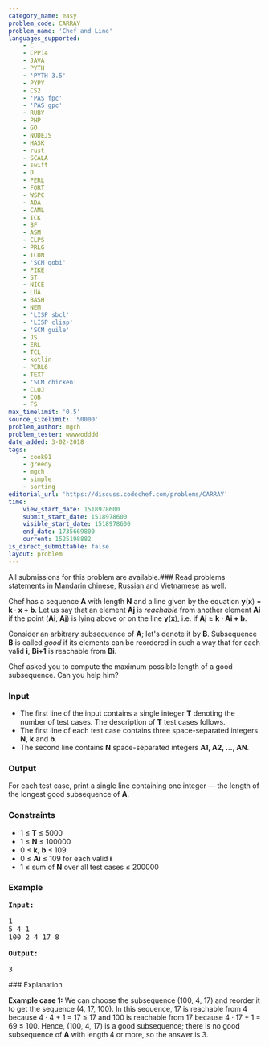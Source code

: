 ```yaml
---
category_name: easy
problem_code: CARRAY
problem_name: 'Chef and Line'
languages_supported:
    - C
    - CPP14
    - JAVA
    - PYTH
    - 'PYTH 3.5'
    - PYPY
    - CS2
    - 'PAS fpc'
    - 'PAS gpc'
    - RUBY
    - PHP
    - GO
    - NODEJS
    - HASK
    - rust
    - SCALA
    - swift
    - D
    - PERL
    - FORT
    - WSPC
    - ADA
    - CAML
    - ICK
    - BF
    - ASM
    - CLPS
    - PRLG
    - ICON
    - 'SCM qobi'
    - PIKE
    - ST
    - NICE
    - LUA
    - BASH
    - NEM
    - 'LISP sbcl'
    - 'LISP clisp'
    - 'SCM guile'
    - JS
    - ERL
    - TCL
    - kotlin
    - PERL6
    - TEXT
    - 'SCM chicken'
    - CLOJ
    - COB
    - FS
max_timelimit: '0.5'
source_sizelimit: '50000'
problem_author: mgch
problem_tester: wwwwodddd
date_added: 3-02-2018
tags:
    - cook91
    - greedy
    - mgch
    - simple
    - sorting
editorial_url: 'https://discuss.codechef.com/problems/CARRAY'
time:
    view_start_date: 1518978600
    submit_start_date: 1518978600
    visible_start_date: 1518978600
    end_date: 1735669800
    current: 1525198882
is_direct_submittable: false
layout: problem
---
```

All submissions for this problem are available.### Read problems statements in [Mandarin chinese](http://www.codechef.com/download/translated/COOK91/mandarin/CARRAY.pdf), [Russian](http://www.codechef.com/download/translated/COOK91/russian/CARRAY.pdf) and [Vietnamese](http://www.codechef.com/download/translated/COOK91/vietnamese/CARRAY.pdf) as well.

Chef has a sequence **A** with length **N** and a line given by the equation **y**(**x**) = **k · x + b**. Let us say that an element **Aj** is _reachable_ from another element **Ai** if the point (**Ai**, **Aj**) is lying above or on the line **y**(**x**), i.e. if **Aj** ≥ **k · Ai + b**.

Consider an arbitrary subsequence of **A**; let's denote it by **B**. Subsequence **B** is called _good_ if its elements can be reordered in such a way that for each valid **i**, **Bi+1** is reachable from **Bi**.

Chef asked you to compute the maximum possible length of a good subsequence. Can you help him?

### Input

- The first line of the input contains a single integer **T** denoting the number of test cases. The description of **T** test cases follows.
- The first line of each test case contains three space-separated integers **N**, **k** and **b**.
- The second line contains **N** space-separated integers **A1, A2, ..., AN**.

### Output

For each test case, print a single line containing one integer — the length of the longest good subsequence of **A**.

### Constraints

- 1 ≤ **T** ≤ 5000
- 1 ≤ **N** ≤ 100000
- 0 ≤ **k**, **b** ≤ 109
- 0 ≤ **Ai** ≤ 109 for each valid **i**
- 1 ≤ sum of **N** over all test cases ≤ 200000

### Example

<pre><b>Input:</b>

1
5 4 1
100 2 4 17 8

<b>Output:</b>

3
</pre>### Explanation

**Example case 1:** We can choose the subsequence (100, 4, 17) and reorder it to get the sequence (4, 17, 100). In this sequence, 17 is reachable from 4 because 4 · 4 + 1 = 17 ≤ 17 and 100 is reachable from 17 because 4 · 17 + 1 = 69 ≤ 100. Hence, (100, 4, 17) is a good subsequence; there is no good subsequence of **A** with length 4 or more, so the answer is 3.
